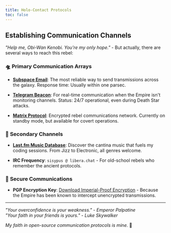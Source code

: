```yaml
---
title: Holo-Contact Protocols
toc: false
---
```


## Establishing Communication Channels

*"Help me, Obi-Wan Kenobi. You're my only hope."* - But actually, there are several ways to reach this rebel:

### 🛸 **Primary Communication Arrays**

- **[Subspace Email](mailto:saqibmdmir@gmail.com)**: The most reliable way to send transmissions across the galaxy. Response time: Usually within one parsec.

- **[Telegram Beacon](https://t.me/sisyphusbutsus)**: For real-time communication when the Empire isn't monitoring channels. Status: 24/7 operational, even during Death Star attacks.

- **[Matrix Protocol](https://matrix.to/#/#prismcold:matrix.org)**: Encrypted rebel communications network. Currently on standby mode, but available for covert operations.

### 📡 **Secondary Channels**

- **[Last.fm Music Database](https://www.last.fm/user/SisyphusButSus)**: Discover the cantina music that fuels my coding sessions. From Jizz to Electronic, all genres welcome.

- **IRC Frequency**: `sisypus @ libera.chat` - For old-school rebels who remember the ancient protocols.

### 🔐 **Secure Communications**

- **PGP Encryption Key**: [Download Imperial-Proof Encryption](saqib.gpg) - Because the Empire has been known to intercept unencrypted transmissions.

---

*"Your overconfidence is your weakness." - Emperor Palpatine*  
*"Your faith in your friends is yours." - Luke Skywalker*

*My faith in open-source communication protocols is mine.* 🌟
